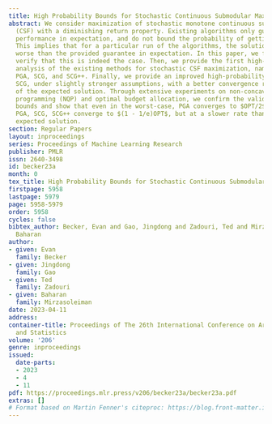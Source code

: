 ```yaml
---
title: High Probability Bounds for Stochastic Continuous Submodular Maximization
abstract: We consider maximization of stochastic monotone continuous submodular functions
  (CSF) with a diminishing return property. Existing algorithms only guarantee the
  performance in expectation, and do not bound the probability of getting a bad solution.
  This implies that for a particular run of the algorithms, the solution may be much
  worse than the provided guarantee in expectation. In this paper, we first empirically
  verify that this is indeed the case. Then, we provide the first high-probability
  analysis of the existing methods for stochastic CSF maximization, namely PGA, boosted
  PGA, SCG, and SCG++. Finally, we provide an improved high-probability bound for
  SCG, under slightly stronger assumptions, with a better convergence rate than that
  of the expected solution. Through extensive experiments on non-concave quadratic
  programming (NQP) and optimal budget allocation, we confirm the validity of our
  bounds and show that even in the worst-case, PGA converges to $OPT/2$, and boosted
  PGA, SCG, SCG++ converge to $(1 - 1/e)OPT$, but at a slower rate than that of the
  expected solution.
section: Regular Papers
layout: inproceedings
series: Proceedings of Machine Learning Research
publisher: PMLR
issn: 2640-3498
id: becker23a
month: 0
tex_title: High Probability Bounds for Stochastic Continuous Submodular Maximization
firstpage: 5958
lastpage: 5979
page: 5958-5979
order: 5958
cycles: false
bibtex_author: Becker, Evan and Gao, Jingdong and Zadouri, Ted and Mirzasoleiman,
  Baharan
author:
- given: Evan
  family: Becker
- given: Jingdong
  family: Gao
- given: Ted
  family: Zadouri
- given: Baharan
  family: Mirzasoleiman
date: 2023-04-11
address:
container-title: Proceedings of The 26th International Conference on Artificial Intelligence
  and Statistics
volume: '206'
genre: inproceedings
issued:
  date-parts:
  - 2023
  - 4
  - 11
pdf: https://proceedings.mlr.press/v206/becker23a/becker23a.pdf
extras: []
# Format based on Martin Fenner's citeproc: https://blog.front-matter.io/posts/citeproc-yaml-for-bibliographies/
---
```

